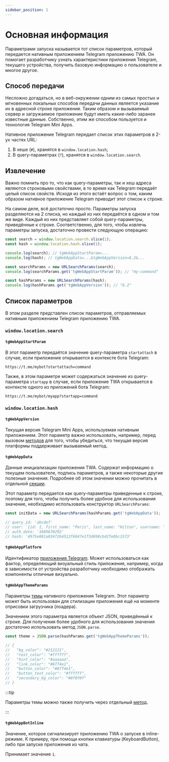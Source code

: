 ```yaml
---
sidebar_position: 1
---
```


# Основная информация

Параметрами запуска называется тот список параметров, который передается
нативным приложением Telegram приложению TWA. Он помогает разработчику узнать
характеристики приложения Telegram, текущего устройства, получить
базовую информацию о пользователе и многое другое.

## Способ передачи

Несложно догадаться, но в веб-окружении одним из самых простых и мгновенных
локальных способов передачи данных является указание их в адресной
строке приложения. Таким образом и вызываемый сервер и загружаемое приложение
будут иметь какие-либо заранее известные данные. Собственно, этим же
способом пользуется и технология Telegram Mini Apps.

Нативное приложение Telegram передает список этих параметров в 2-ух частях
URL:

1. В хеше (`#`), хранятся в `window.location.hash`;
2. В query-параметрах (`?`), хранятся в `window.location.search`.

## Извлечение

Важно помнить про то, что как query-параметры, так и хеш адреса являются
строковыми свойствами, в то время как Telegram передаёт целый список свойств.
Исходя из этого встаёт вопрос о том, каким образом нативное приложение Telegram
приводит этот список к строке.

На самом деле, всё достаточно просто. Параметры запуска разделяются на 2
списка, но каждый из них передаётся в одном и том же виде. Каждый из них
представляет собой query-параметры, приведённые к строке. Соответственно,
для того, чтобы извлечь параметры запуска, достаточно провести следующую
операцию:

```typescript title="Пример извлечения параметров запуска"
const search = window.location.search.slice(1);
const hash = window.location.hash.slice(1);

console.log(search); // tgWebAppStartParam=...
console.log(hash); // tgWebAppData=...&tgWebAppVersion=6.2&...

const searchParams = new URLSearchParams(search);
console.log(searchParams.get('tgWebAppStartParam')); // "my-command"

const hashParams = new URLSearchParams(hash);
console.log(hashParams.get('tgWebAppVersion')); // "6.2"
```

## Список параметров

В этом разделе представлен список параметров, отправляемых нативным приложением
Telegram приложению TWA.

### `window.location.search`

#### `tgWebAppStartParam`

В этот параметр передаётся значение query-параметра `startattach` в случае,
если приложение открывается в контексте бота Telegram:

```
https://t.me/mybot?startattach=command
```

Также, в этом параметре может содержаться значение из query-параметра
`startapp` в случае, если приложение TWA открывается в контексте одного из
приложений бота Telegram:

```
https://t.me/mybot/myapp?startapp=command
```

### `window.location.hash`

#### `tgWebAppVersion`

Текущая версия Telegram Mini Apps, используемая нативным приложением. Этот
параметр важно использовать, например, перед вызовом
[методов](../apps-communication/methods.mdx) для того, чтобы убедиться, что
текущая
версия платформы поддерживает вызываемый метод.

#### `tgWebAppData`

Данные инициализации приложения TWA. Содержат информацию о текущем пользователе,
подпись
параметров, а также некоторые другие полезные значения. Подробнее об
этом значении можно прочитать в отдельной [секции](init-data.mdx).

Этот параметр передается как query-параметры приведенные к строке, поэтому для
того, чтобы получить более удобное для использования значение, необходимо
использовать конструктор `URLSearchParams`:

```typescript title="Пример обработанного значения"
const initData = new URLSearchParams(hashParams.get('tgWebAppData'));

// query_id: 'abcdef'
// user: `{id: 1, first_name: "Peris", last_name: "Hilton", username: "peris", language_code: "en", is_premium: true}`
// auth_date: '1669670292'
// hash: '4975e881a0347264512f6047e1f3d698cbd2fe0bc1573'
```

#### `tgWebAppPlatform`

Идентификатор [приложения Telegram](../supported-applications). Может 
использоваться как фактор, определяющий визуальный стиль приложения,
например, когда в зависимости от устройства разработчику необходимо отображать
компоненты отличные визуально.

#### `tgWebAppThemeParams`

Параметры [темы](../ui/theme-params.mdx) нативного приложения Telegram. Этот
параметр может быть использован для стилизации приложения ещё на моменте
отрисовки загрузчика (лоадера).

Значением этого параметра является объект JSON, приведённый к строке. Для
получения более удобного для использования значения достаточно использовать
метод `JSON.parse`.

```typescript title="Пример обработанного значения"
const theme = JSON.parse(hashParams.get('tgWebAppThemeParams'));

// {
//   "bg_color": "#212121",
//   "text_color": "#ffffff",
//   "hint_color": "#aaaaaa",
//   "link_color": "#8774e1",
//   "button_color": "#8774e1",
//   "button_text_color": "#ffffff",
//   "secondary_bg_color": "#0f0f0f"
// }
```

:::tip

Параметры темы можно также получить через
отдельный [метод](../apps-communication/methods.mdx#web_app_request_theme).

:::

#### `tgWebAppBotInline`

Значение, которое сигнализирует приложению TWA о запуске в inline-режиме.
К примеру, при помощи кнопки клавиатуры (KeyboardButton), либо при запуске
приложения из чата.

Принимает значение `1`.
